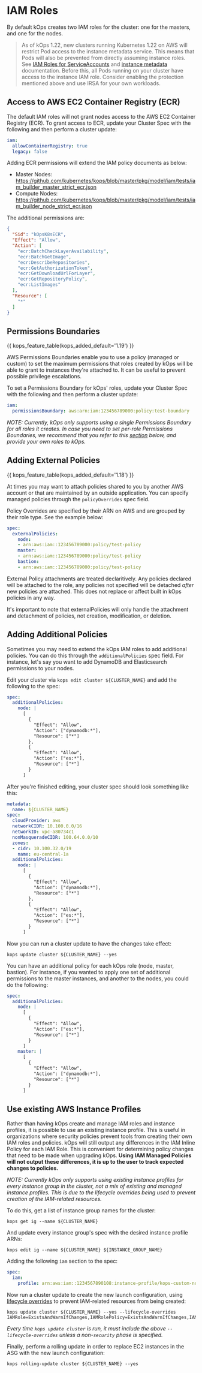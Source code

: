 # IAM Roles

By default kOps creates two IAM roles for the cluster: one for the masters, and one for the nodes.

> As of kOps 1.22, new clusters running Kubernetes 1.22 on AWS will restrict Pod access to the instance metadata service.
> This means that Pods will also be prevented from directly assuming instance roles.
> See [IAM Roles for ServiceAccounts](/cluster_spec/#service-account-issuer-discovery-and-aws-iam-roles-for-service-accounts-irsa) and [instance metadata](/instance_groups/#instancemetadata) documentation.
> Before this, all Pods running on your cluster have access to the instance IAM role.
> Consider enabling the protection mentioned above and use IRSA for your own workloads.

## Access to AWS EC2 Container Registry (ECR)

The default IAM roles will not grant nodes access to the AWS EC2 Container Registry (ECR). To grant access to ECR, update your Cluster Spec with the following and then perform a cluster update:
```yaml
iam:
  allowContainerRegistry: true
  legacy: false
```

Adding ECR permissions will extend the IAM policy documents as below:
- Master Nodes: https://github.com/kubernetes/kops/blob/master/pkg/model/iam/tests/iam_builder_master_strict_ecr.json
- Compute Nodes: https://github.com/kubernetes/kops/blob/master/pkg/model/iam/tests/iam_builder_node_strict_ecr.json

The additional permissions are:
```json
{
  "Sid": "kOpsK8sECR",
  "Effect": "Allow",
  "Action": [
    "ecr:BatchCheckLayerAvailability",
    "ecr:BatchGetImage",
    "ecr:DescribeRepositories",
    "ecr:GetAuthorizationToken",
    "ecr:GetDownloadUrlForLayer",
    "ecr:GetRepositoryPolicy",
    "ecr:ListImages"
  ],
  "Resource": [
    "*"
  ]
}
```
## Permissions Boundaries
{{ kops_feature_table(kops_added_default='1.19') }}

AWS Permissions Boundaries enable you to use a policy (managed or custom) to set the maximum permissions that roles created by kOps will be able to grant to instances they're attached to. It can be useful to prevent possible privilege escalations.

To set a Permissions Boundary for kOps' roles, update your Cluster Spec with the following and then perform a cluster update:
```yaml
iam:
  permissionsBoundary: aws:arn:iam:123456789000:policy:test-boundary
```

*NOTE: Currently, kOps only supports using a single Permissions Boundary for all roles it creates. In case you need to set per-role Permissions Boundaries, we recommend that you refer to this [section](#use-existing-aws-instance-profiles) below, and provide your own roles to kOps.*

## Adding External Policies

{{ kops_feature_table(kops_added_default='1.18') }}

At times you may want to attach policies shared to you by another AWS account or that are maintained by an outside application. You can specify managed policies through the `policyOverrides` spec field.

Policy Overrides are specified by their ARN on AWS and are grouped by their role type. See the example below:

```yaml
spec:
  externalPolicies:
    node:
    - arn:aws:iam::123456789000:policy/test-policy
    master:
    - arn:aws:iam::123456789000:policy/test-policy
    bastion:
    - arn:aws:iam::123456789000:policy/test-policy
```

External Policy attachments are treated declaritively. Any policies declared will be attached to the role, any policies not specified will be detached _after_ new policies are attached. This does not replace or affect built in kOps policies in any way.

It's important to note that externalPolicies will only handle the attachment and detachment of policies, not creation, modification, or deletion.

## Adding Additional Policies

Sometimes you may need to extend the kOps IAM roles to add additional policies. You can do this
through the `additionalPolicies` spec field. For instance, let's say you want
to add DynamoDB and Elasticsearch permissions to your nodes.

Edit your cluster via `kops edit cluster ${CLUSTER_NAME}` and add the following to the spec:

```yaml
spec:
  additionalPolicies:
    node: |
      [
        {
          "Effect": "Allow",
          "Action": ["dynamodb:*"],
          "Resource": ["*"]
        },
        {
          "Effect": "Allow",
          "Action": ["es:*"],
          "Resource": ["*"]
        }
      ]
```

After you're finished editing, your cluster spec should look something like this:

```yaml
metadata:
  name: ${CLUSTER_NAME}
spec:
  cloudProvider: aws
  networkCIDR: 10.100.0.0/16
  networkID: vpc-a80734c1
  nonMasqueradeCIDR: 100.64.0.0/10
  zones:
  - cidr: 10.100.32.0/19
    name: eu-central-1a
  additionalPolicies:
    node: |
      [
        {
          "Effect": "Allow",
          "Action": ["dynamodb:*"],
          "Resource": ["*"]
        },
        {
          "Effect": "Allow",
          "Action": ["es:*"],
          "Resource": ["*"]
        }
      ]
```

Now you can run a cluster update to have the changes take effect:

```shell
kops update cluster ${CLUSTER_NAME} --yes
```

You can have an additional policy for each kOps role (node, master, bastion). For instance, if you wanted to apply one set of additional permissions to the master instances, and another to the nodes, you could do the following:

```yaml
spec:
  additionalPolicies:
    node: |
      [
        {
          "Effect": "Allow",
          "Action": ["es:*"],
          "Resource": ["*"]
        }
      ]
    master: |
      [
        {
          "Effect": "Allow",
          "Action": ["dynamodb:*"],
          "Resource": ["*"]
        }
      ]
```

## Use existing AWS Instance Profiles

Rather than having kOps create and manage IAM roles and instance profiles, it is possible to use an existing instance profile. This is useful in organizations where security policies prevent tools from creating their own IAM roles and policies.
kOps will still output any differences in the IAM Inline Policy for each IAM Role.
This is convenient for determining policy changes that need to be made when upgrading kOps.
**Using IAM Managed Policies will not output these differences, it is up to the user to track expected changes to policies.**

*NOTE: Currently kOps only supports using existing instance profiles for every instance group in the cluster, not a mix of existing and managed instance profiles.
This is due to the lifecycle overrides being used to prevent creation of the IAM-related resources.*

To do this, get a list of instance group names for the cluster:

```shell
kops get ig --name ${CLUSTER_NAME}
```

And update every instance group's spec with the desired instance profile ARNs:

```shell
kops edit ig --name ${CLUSTER_NAME} ${INSTANCE_GROUP_NAME}
```

Adding the following `iam` section to the spec:

```yaml
spec:
  iam:
    profile: arn:aws:iam::1234567890108:instance-profile/kops-custom-node-role
```

Now run a cluster update to create the new launch configuration, using [lifecycle overrides](./cli/kops_update_cluster.md#options) to prevent IAM-related resources from being created:

```shell
kops update cluster ${CLUSTER_NAME} --yes --lifecycle-overrides IAMRole=ExistsAndWarnIfChanges,IAMRolePolicy=ExistsAndWarnIfChanges,IAMInstanceProfileRole=ExistsAndWarnIfChanges
```

*Every time `kops update cluster` is run, it must include the above `--lifecycle-overrides` unless a non-`security` phase is specified.*

Finally, perform a rolling update in order to replace EC2 instances in the ASG with the new launch configuration:

```shell
kops rolling-update cluster ${CLUSTER_NAME} --yes
```
